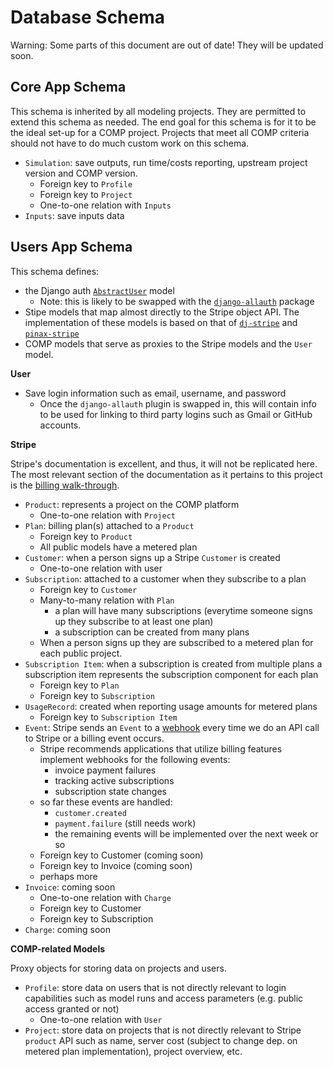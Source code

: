 # Database Schema

Warning: Some parts of this document are out of date! They will be updated soon.

Core App Schema
-------------------

This schema is inherited by all modeling projects. They are permitted to extend this schema as needed. The end goal for this schema is for it to be the ideal set-up for a COMP project. Projects that meet all COMP criteria should not have to do much custom work on this schema.

- `Simulation`: save outputs, run time/costs reporting, upstream project version
and COMP version.
  - Foreign key to `Profile`
  - Foreign key to `Project`
  - One-to-one relation with `Inputs`
- `Inputs`: save inputs data

Users App Schema
-------------------

This schema defines:
- the Django auth [`AbstractUser`][] model
  - Note: this is likely to be swapped with the [`django-allauth`] package
- Stipe models that map almost directly to the Stripe object API. The implementation of these models is based on that of [`dj-stripe`][] and [`pinax-stripe`][]
- COMP models that serve as proxies to the Stripe models and the `User` model.

**User**
- Save login information such as email, username, and password
  - Once the `django-allauth` plugin is swapped in, this will contain info to be used for linking to third party logins such as Gmail or GitHub accounts.

**Stripe**

Stripe's documentation is excellent, and thus, it will not be replicated here. The most relevant section of the documentation as it pertains to this project is the [billing walk-through][].

- `Product`: represents a project on the COMP platform
  - One-to-one relation with `Project`
- `Plan`: billing plan(s) attached to a `Product`
  - Foreign key to `Product`
  - All public models have a metered plan
- `Customer`: when a person signs up a Stripe `Customer` is created
  - One-to-one relation with user
- `Subscription`: attached to a customer when they subscribe to a plan
  - Foreign key to `Customer`
  - Many-to-many relation with `Plan`
    - a plan will have many subscriptions (everytime someone signs up they subscribe to at least one plan)
    - a subscription can be created from many plans
  - When a person signs up they are subscribed to a metered plan for each public project.
- `Subscription Item`: when a subscription is created from multiple plans a subscription item represents the subscription component for each plan
  - Foreign key to `Plan`
  - Foreign key to `Subscription`
- `UsageRecord`: created when reporting usage amounts for metered plans
  - Foreign key to `Subscription Item`
- `Event`: Stripe sends an `Event` to a [webhook][] every time we do an API call to Stripe or a billing event occurs.
  - Stripe recommends applications that utilize billing features implement webhooks for the following events:
    - invoice payment failures
    - tracking active subscriptions
    - subscription state changes
  - so far these events are handled:
    - `customer.created`
    - `payment.failure` (still needs work)
    - the remaining events will be implemented over the next week or so
  - Foreign key to Customer (coming soon)
  - Foreign key to Invoice (coming soon)
  - perhaps more
- `Invoice`: coming soon
  - One-to-one relation with `Charge`
  - Foreign key to Customer
  - Foreign key to Subscription
- `Charge`: coming soon

**COMP-related Models**

Proxy objects for storing data on projects and users.

- `Profile`: store data on users that is not directly relevant to login capabilities such as model runs and access parameters (e.g. public access granted or not)
  - One-to-one relation with `User`
- `Project`: store data on projects that is not directly relevant to Stripe `product` API such as name, server cost (subject to change dep. on metered plan implementation), project overview, etc.

[`AbstractUser`]: https://docs.djangoproject.com/en/2.1/topics/auth/customizing/#using-a-custom-user-model-when-starting-a-project
[`django-allauth`]: https://github.com/pennersr/django-allauth
[`dj-stripe`]: https://github.com/dj-stripe/dj-stripe
[`pinax-stripe`]: https://github.com/pinax/pinax-stripe
[billing walk-through]: https://stripe.com/docs/billing/quickstart
[webhook]: https://stripe.com/docs/billing/webhooks